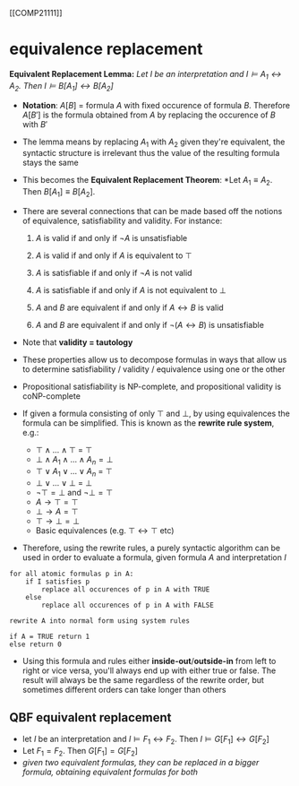 [[COMP21111]]

# equivalence replacement

**Equivalent Replacement Lemma:**
	*Let $I$ be an interpretation and $I \vDash A_1 \leftrightarrow A_2$. Then $I\vDash B[A_1] \leftrightarrow B[A_2]$* 
- **Notation**: $A[B]$ = formula $A$ with fixed occurence of formula $B$. Therefore $A[B']$ is the formula obtained from $A$ by replacing the occurence of $B$ with $B'$
- The lemma means by replacing $A_1$ with $A_2$ given they're equivalent, the syntactic structure is irrelevant thus the value of the resulting formula stays the same
- This becomes the **Equivalent Replacement Theorem**:
	  *Let $A_1 \equiv A_2$. Then $B[A_1] \equiv B[A_2]$.

- There are several connections that can be made based off the notions of equivalence, satisfiability and validity. For instance:
	1. $A$ is valid if and only if $\lnot A$ is unsatisfiable
	2. $A$ is valid if and only if $A$ is equivalent to $\top$

	3. $A$ is satisfiable if and only if $\lnot A$ is not valid
	4. $A$ is satisfiable if and only if $A$ is not equivalent to $\bot$

	5. $A$ and $B$ are equivalent if and only if $A\leftrightarrow B$ is valid
	
	6. $A$ and $B$ are equivalent if and only if $\lnot (A\leftrightarrow B)$ is unsatisfiable

- Note that **validity = tautology**
- These properties allow us to decompose formulas in ways that allow us to determine satisfiability / validity / equivalence using one or the other
- Propositional satisfiability is NP-complete, and propositional validity is coNP-complete

- If given a formula consisting of only $\top$ and $\bot$, by using equivalences the formula can be simplified. This is known as the **rewrite rule system**, e.g.:
	- $\top \land ... \land \top$ = $\top$
	- $\bot \land A_1 \land ... \land A_n = \bot$
	- $\top \lor A_1 \lor ... \lor A_n$ = $\top$
	- $\bot \lor ... \lor \bot$ = $\bot$
	- $\lnot \top = \bot$ and $\lnot \bot = \top$
	- $A \rightarrow \top = \top$
	- $\bot \rightarrow A = \top$
	- $\top \rightarrow \bot = \bot$
	- Basic equivalences (e.g. $\top \leftrightarrow \top$ etc)

- Therefore, using the rewrite rules, a purely syntactic algorithm can be used in order to evaluate a formula, given formula $A$ and interpretation $I$
  
```
for all atomic formulas p in A:
	if I satisfies p
		replace all occurences of p in A with TRUE
	else
		replace all occurences of p in A with FALSE

rewrite A into normal form using system rules

if A = TRUE return 1
else return 0
```

- Using this formula and rules either **inside-out**/**outside-in** from left to right or vice versa, you'll always end up with either true or false. The result will always be the same regardless of the rewrite order, but sometimes different orders can take longer than others

## QBF equivalent replacement
- let $I$ be an interpretation and $I \models F_1 \leftrightarrow F_2$. Then $I \models G[F_1] \leftrightarrow G[F_2]$
- Let $F_1 = F_2$. Then $G[F_1] = G[F_2]$
- *given two equivalent formulas, they can be replaced in a bigger formula, obtaining equivalent formulas for both*